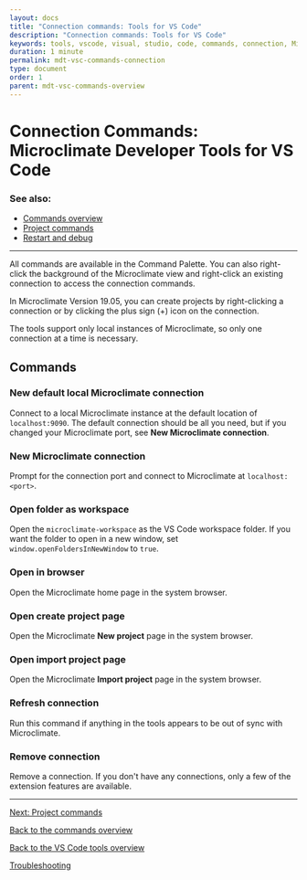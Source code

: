 ```yaml
---
layout: docs
title: "Connection commands: Tools for VS Code"
description: "Connection commands: Tools for VS Code"
keywords: tools, vscode, visual, studio, code, commands, connection, Microclimate Developer Tools for VS Code, commands overview, project commands, restart, debug
duration: 1 minute
permalink: mdt-vsc-commands-connection
type: document
order: 1
parent: mdt-vsc-commands-overview
---
```


# Connection Commands: Microclimate Developer Tools for VS Code

### **See also:**
- [Commands overview](mdt-vsc-commands-overview)
- [Project commands](mdt-vsc-commands-project)
- [Restart and debug](mdt-vsc-commands-restart-and-debug)

***
All commands are available in the Command Palette. You can also right-click the background of the Microclimate view and right-click an existing connection to access the connection commands.

In Microclimate Version 19.05, you can create projects by right-clicking a connection or by clicking the plus sign (+) icon on the connection.

The tools support only local instances of Microclimate, so only one connection at a time is necessary.

## Commands

### **New default local Microclimate connection**
Connect to a local Microclimate instance at the default location of `localhost:9090`. The default connection should be all you need, but if you changed your Microclimate port, see **New Microclimate connection**.

### **New Microclimate connection**
Prompt for the connection port and connect to Microclimate at `localhost:<port>`.

### **Open folder as workspace**
Open the `microclimate-workspace` as the VS Code workspace folder. If you want the folder to open in a new window, set `window.openFoldersInNewWindow` to `true`.

### **Open in browser**
Open the Microclimate home page in the system browser.

### **Open create project page**
Open the Microclimate **New project** page in the system browser.

### **Open import project page**
Open the Microclimate **Import project** page in the system browser.

### **Refresh connection**
Run this command if anything in the tools appears to be out of sync with Microclimate.

### **Remove connection**
Remove a connection. If you don't have any connections, only a few of the extension features are available.

***

[Next: Project commands](mdt-vsc-commands-project)

[Back to the commands overview](mdt-vsc-commands-overview)

[Back to the VS Code tools overview](mdt-vsc-overview)

[Troubleshooting](mdt-vsc-troubleshooting)
